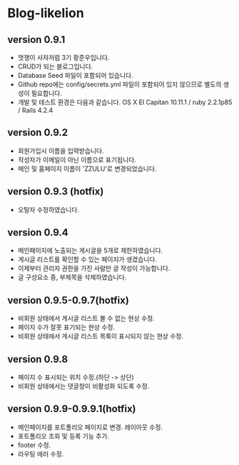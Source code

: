 # Blog-likelion

version 0.9.1
--------------
- 멋쟁이 사자저럼 3기 황준우입니다.
- CRUD가 되는 블로그입니다.
- Database Seed 파일이 포함되어 있습니다.
- Github repo에는 config/secrets.yml 파일이 포함되어 있지 않으므로 별도의 생성이 필요합니다.
- 개발 및 테스트 환경은 다음과 같습니다. OS X El Capitan 10.11.1 / ruby 2.2.1p85 / Rails 4.2.4

version 0.9.2
--------------
- 회원가입시 이름을 입력받습니다.
- 작성자가 이메일이 아닌 이름으로 표기됩니다.
- 메인 및 홈페이지 이름이 'ZZULU'로 변경되었습니다.

version 0.9.3 (hotfix)
--------------
- 오탈자 수정하였습니다.

version 0.9.4
--------------
- 메인페이지에 노출되는 게시글을 5개로 제한하였습니다.
- 게시글 리스트를 확인할 수 있는 페이지가 생겼습니다.
- 이제부터 관리자 권한을 가진 사람만 글 작성이 가능합니다.
- 글 구성요소 중, 부제목을 삭제하였습니다.

version 0.9.5-0.9.7(hotfix)
--------------
- 비회원 상태에서 게시글 리스트 볼 수 없는 현상 수정.
- 페이지 수가 잘못 표기되는 현상 수정.
- 비회원 상태에서 게시글 리스트 목록이 표시되지 않는 현상 수정.

version 0.9.8
--------------
- 페이지 수 표시되는 위치 수정.(하단 -> 상단)
- 비회원 상태에서는 댓글창이 비활성화 되도록 수정.

version 0.9.9-0.9.9.1(hotfix)
--------------
- 메인페이지를 포트폴리오 페이지로 변경. 레이아웃 수정.
- 포트폴리오 조회 및 등록 기능 추가.
- footer 수정.
- 라우팅 에러 수정.
